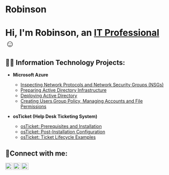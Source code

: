 # Robinson
<h1>Hi, I'm Robinson, an <a href="https://www.linkedin.com/in/robinson-naveo-94795b322/ "target="_blank">IT Professional</a>☺</h1>

<h2>👨‍💻 Information Technology Projects:</h2>

- <b>Microsoft Azure</b>
  - [Inspecting Network Protocols and Network Security Groups (NSGs)](https://github.com/TheNameIsRob/azure-network-protocols)
  - [Preparing Active Directory Infrastructure](https://github.com/TheNameIsRob/Azure-User-Management)
  - [Deploying Active Directory](https://github.com/TheNameIsRob/Active-Directory-Config)
  - [Creating Users,Group Policy, Managing Accounts and File Permissions](https://github.com/TheNameIsRob/User-Management/tree/main)

- <b>osTicket (Help Desk Ticketing System)</b>
  - [osTicket: Prerequisites and Installation](https://github.com/TheNameIsRob/osticket-prereqs)
  - [osTicket: Post-Installation Configuration](https://github.com/TheNameIsRob/post-install-config)
  - [osTicket: Ticket Lifecycle Examples](https://github.com/TheNameIsRob/ticket-lifecycle)


<h2>🤳Connect with me:</h2>

[<img align="left" alt="Josh | Twitter" width="22px" src="https://cdn.jsdelivr.net/npm/simple-icons@v3/icons/twitter.svg" />][twitter]
[<img align="left" alt="Josh | LinkedIn" width="22px" src="https://cdn.jsdelivr.net/npm/simple-icons@v3/icons/linkedin.svg" />][linkedin]
[<img align="left" alt="Josh | Instagram" width="22px" src="https://cdn.jsdelivr.net/npm/simple-icons@v3/icons/instagram.svg" />][instagram]

[twitter]: https://twitter.com/Josh
[instagram]: https://www.instagram.com/Josh
[linkedin]: https://linkedin.com/in/Josh
